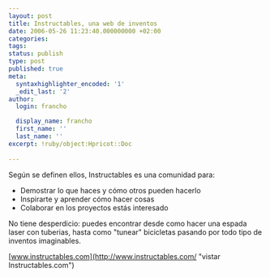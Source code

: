 ```yaml
---
layout: post
title: Instructables, una web de inventos
date: 2006-05-26 11:23:40.000000000 +02:00
categories:
tags:
status: publish
type: post
published: true
meta:
  syntaxhighlighter_encoded: '1'
  _edit_last: '2'
author:
  login: francho

  display_name: francho
  first_name: ''
  last_name: ''
excerpt: !ruby/object:Hpricot::Doc
  
---
```

Según se definen ellos, Instructables es una comunidad para:

*   Demostrar lo que haces y cómo otros pueden hacerlo
*   Inspirarte y aprender cómo hacer cosas
*   Colaborar en los proyectos estás interesado

No tiene desperdicio: puedes encontrar desde como hacer una espada laser con tuberias, hasta como "tunear" bicicletas pasando por todo tipo de inventos imaginables.

[www.instructables.com](http://www.instructables.com/ "vistar Instructables.com")
